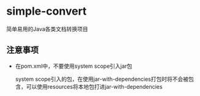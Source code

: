 # simple-convert
简单易用的Java各类文档转换项目

## 注意事项

* 在pom.xml中，不要使用system scope引入jar包

    system scope引入的包，在使用jar-with-dependencies打包时将不会被包含，可以使用resources将本地包打进jar-with-dependencies
    
    
